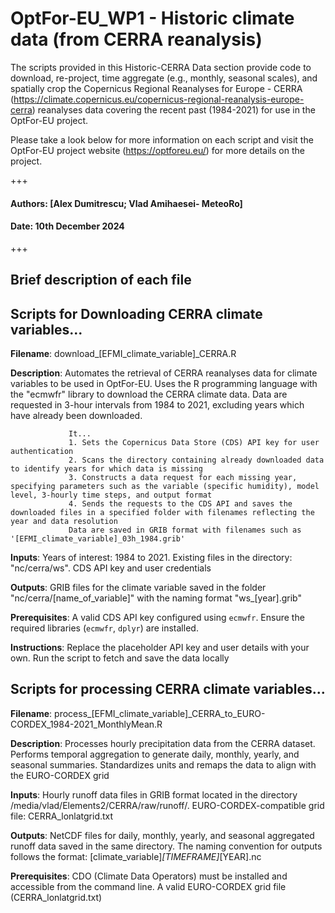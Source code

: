 # OptFor-EU_WP1 - Historic climate data (from CERRA reanalysis)

The scripts provided in this Historic-CERRA Data section provide code to download, re-project, time aggregate (e.g., monthly, seasonal scales), and spatially crop the Copernicus Regional Reanalyses for Europe - CERRA (https://climate.copernicus.eu/copernicus-regional-reanalysis-europe-cerra) reanalyses data covering the recent past (1984-2021) for use in the OptFor-EU project. 

Please take a look below for more information on each script and visit the OptFor-EU project website (https://optforeu.eu/) for more details on the project.

+++

#### Authors: [Alex Dumitrescu; Vlad Amihaesei- MeteoRo]

#### Date: 10th December 2024

+++

## Brief description of each file

## Scripts for Downloading CERRA climate variables...

__Filename__: download_[EFMI_climate_variable]_CERRA.R

__Description__: Automates the retrieval of CERRA reanalyses data for climate variables to be used in OptFor-EU. 
                 Uses the R programming language with the "ecmwfr" library to download the CERRA climate data.
                 Data are requested in 3-hour intervals from 1984 to 2021, excluding years which have already been downloaded.
                 
                 It...
                 1. Sets the Copernicus Data Store (CDS) API key for user authentication
                 2. Scans the directory containing already downloaded data to identify years for which data is missing
                 3. Constructs a data request for each missing year, specifying parameters such as the variable (specific humidity), model level, 3-hourly time steps, and output format
                 4. Sends the requests to the CDS API and saves the downloaded files in a specified folder with filenames reflecting the year and data resolution
                 Data are saved in GRIB format with filenames such as '[EFMI_climate_variable]_03h_1984.grib'

__Inputs__: Years of interest: 1984 to 2021.
            Existing files in the directory: "nc/cerra/ws".
            CDS API key and user credentials

__Outputs__: GRIB files for the climate variable saved in the folder "nc/cerra/[name_of_variable]" with the naming format "ws_[year].grib"

__Prerequisites__: A valid CDS API key configured using `ecmwfr`.
                   Ensure the required libraries (`ecmwfr`, `dplyr`) are installed.

__Instructions__: Replace the placeholder API key and user details with your own. 
                  Run the script to fetch and save the data locally
##

## Scripts for processing CERRA climate variables...

__Filename__: process_[EFMI_climate_variable]_CERRA_to_EURO-CORDEX_1984-2021_MonthlyMean.R

__Description__: Processes hourly precipitation data from the CERRA dataset.
                 Performs temporal aggregation to generate daily, monthly, yearly, and seasonal summaries.
                 Standardizes units and remaps the data to align with the EURO-CORDEX grid

__Inputs__: Hourly runoff data files in GRIB format located in the directory /media/vlad/Elements2/CERRA/raw/runoff/.
            EURO-CORDEX-compatible grid file: CERRA_lonlatgrid.txt
            
__Outputs__: NetCDF files for daily, monthly, yearly, and seasonal aggregated runoff data saved in the same directory.
             The naming convention for outputs follows the format: [climate_variable]_[TIMEFRAME]_[YEAR].nc
             
__Prerequisites__: CDO (Climate Data Operators) must be installed and accessible from the command line.
                   A valid EURO-CORDEX grid file (CERRA_lonlatgrid.txt)
##
